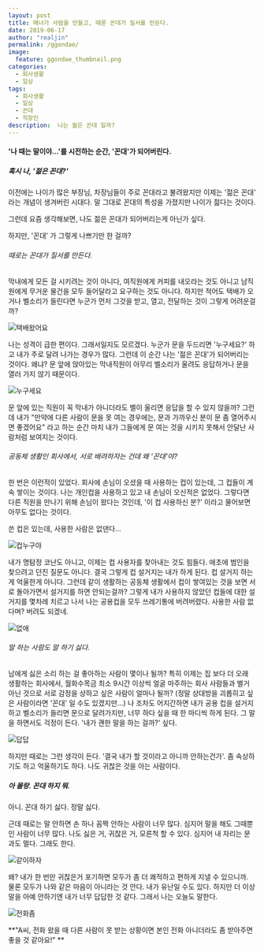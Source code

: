 ```yaml
---
layout: post
title: 매너가 사람을 만들고, 때론 꼰대가 질서를 만든다.
date: 2019-06-17
author: "realjin"
permalink: /ggondae/
image:
  feature: ggondae_thumbnail.png
categories:
  - 회사생활
  - 일상
tags:
  - 회사생활
  - 일상
  - 꼰대
  - 직장인
description:  나는 젊은 꼰대 일까? 
---
```


#### '나 때는 말이야...'를 시전하는 순간, '꼰대'가 되어버린다.

##### 혹시 나, '젊은 꼰대?'

이전에는 나이가 많은 부장님, 차장님들이 주로 꼰대라고 불려왔지만 이제는 '젊은 꼰대' 라는 개념이 생겨버린 시대다. 말 그대로 꼰대의 특성을 가졌지만 나이가 젊다는 것이다.

그런데 요즘 생각해보면, 나도 젊은 꼰대가 되어버리는게 아닌가 싶다.

하지만, '꼰대' 가 그렇게 나쁘기만 한 걸까?



###### 때로는 꼰대가 질서를 만든다. 

막내에게 모든 걸 시키려는 것이 아니다, 여직원에게 커피를 내오라는 것도 아니고 남직원에게 무거운 물건을 모두 들어달라고 요구하는 것도 아니다. 하지만 적어도 택배가 오거나 벨소리가 들린다면 누군가 먼저 그것을 받고, 열고,  전달하는 것이 그렇게 어려운걸까?

![택배왔어요](https://lh3.googleusercontent.com/8snZm4pRMg68OSQGj6phtEKG8bKiTaygZ4xUmMUg_yULe5PG8FTQSKuBT8I_MQfs4jq1jXHs1NiOe7Alt-SyGQNrlvkYL9KEpCz4j6Wk0jKRq3XN2AvDbYqbqG9u9nFovNc2aqIyAGm_I4XNKtRsG3dRDQ3SpsJtyVpWwH1H_ZY-7tFzhRzgEaw3nd09lunhV-HarxO_tDwfxoxMWNVpC0wm5Iq0fLlCrTFYHrdy71_51qjBL2bXaNI9e5gspgb93f23dy3UCPSAIvYJRbo8VzLJp3xpLHYRoO6nPR6pEdb_Kx_DW0WwfZfvLOt1g6zR7JwRPTjJE7UuxvcRYXg3fG7k2x3F9cpbK4WeOcEhREsWDTRsZjbarHOwAmGlehtulz24hMjp8S6PXPjfLdqSMbI7GzVPuVhYZB0zsaJk5RA2kMMS23D6E-3b5zyDRBSypbgPdKAkz2urPFOTtxX4aCrwzckWuf5cEqKTszCVoRFZniqKgJH-nTz1qCtx_eJ1Dah4DGJjWg0k1e5kOAsWy8lJdTh1h05z0vfMzHYu4oYUIR7WpHTcp4FLsyOVu3101gYdFewh8fy3HPKCF8S-mrL_Xs9OIvaWTxWXlXYntaTlMrTQ0HT9loENpUQwl2G6SFPozpmHTY-mxq32OO32D4arQLhqeHPwnbvytXItZDCCs2PgjtmnvXDerx5b7YGlIuTee9Jios707TnWeopsjol6=s903-no)

나는 성격이 급한 편이다. 그래서일지도 모르겠다. 누군가 문을 두드리면 '누구세요?' 하고 내가 주로 달려 나가는 경우가 많다. 그런데 이 순간 나는 '젊은 꼰대'가 되어버리는 것이다. 왜냐? 문 앞에 앉아있는 막내직원이 아무리 벨소리가 울려도 응답하거나 문을 열러 가지 않기 때문이다.

![누구세요](https://lh3.googleusercontent.com/2eCox0g9GWkCPAXjijAxy2EF_DLBnpfV1e84GkQ_HJoDxWFMLfuYpSz9m-TKG5pLmsb_MVQf4uE0op8Ze9G7Bpm2PJY1Wa_ZkHUzKSvlSjjyY7LE03bs52mzqZnG2qvzFjKwBA66yzcWZCDoVwjAM9GELJ1La2wBRiztt9frlWu9OgRiXLsxCdDqJFHYkQ8fRpj0ReBc8JWuC-c4dQ20jB9ttZc8np-ko9GOWDXfSOFXE8Mys-ofmBB1VZcehfAEKMfiZAQS2WE9pbq6npushMjEkXT6pXF6IRJN1AI_g7uUxaUa6epWK6ATBw2B4qD1EpIEt0WzeIewJn-qyfFs055ubsiacuLj28u_pg0CB2DstVnNFqstgOZU8kQhSC7ccG__7SV4kxZa4ruCfYLPoygxMOh94hO6j32A97ywpJPNHiHw6YjumFfo_NTRdGG47tcbDbw9qt1N7xn-TOOFMqPOxYoj_wfM2zS0ZbqFg1muTzRfPkMNCUdoOYGtX2pqG2Q-wUq6s4QY4uXp15pmY3nCImxq2oQSMii-Z1aTiykeVvdfqz-4kQBe1GCG0zcIue5QRCitsBR5gZXgB4p3PiC3KJgxhKsdVZRlTXshgQEis1Hbe8CLtSJkkAPiOw2WnaXrBG5rG6U9-HR-v0lbAUDYmD9rppzqluWv2dNAaG8elCsl7QDBKpuBmnkYjV7R-7CcyOe_2EMvNM4g30aB1njZ=w678-h903-no)

문 앞에 있는 직원이 꼭 막내가 아니더라도 벨이 울리면 응답을 할 수 있지 않을까? 그런데 내가 "만약에 다른 사람이 문을 못 여는 경우에는, 문과 가까우신 분이 문 좀 열어주시면 좋겠어요" 라고 하는 순간 마치 내가 그들에게 문 여는 것을 시키지 못해서 안달난 사람처럼 보여지는 것이다.



###### 공동체 생활인 회사에서, 서로 배려하자는 건데 왜 '꼰대'야?

한 번은 이런적이 있었다. 회사에 손님이 오셨을 때 사용하는 컵이 있는데, 그 컵들이 계속 쌓이는 것이다. 나는 개인컵을 사용하고 있고 내 손님이 오신적은 없었다. 그렇다면 다른 직원을 만나기 위해 손님이 왔다는 것인데, '이 컵 사용하신 분?' 이라고 물어보면 아무도 없다는 것이다.

쓴 컵은 있는데, 사용한 사람은 없댄다...

![컵누구야](https://lh3.googleusercontent.com/jZd1rTN29btVA31DZguVNRgoZjy090W01y6Hjw9U93mQlFcIq3n2Y7H38LHajE-M9yL667YVkeH14IhYDPOIZCcUZQqUmGTzJPGq7IDnh0Bs0silO0dkTV8jNzn-MlK2r45kO0ekeXknjqHj9Iy7oXe30mAmsuJ-fAA2my3YFfkeev0SfmgS7qkYESNLbzWoPjZ_2uxwzBePRxyKNWl5c7mqSA8xl7_9GPVrPIgfN_OKOmJQWexStXlA4YWsDwNhReVZkkhXzg5dWbCwfJyIAStGbjKLoireqyx8YU0dDTSnrJGZI-yV0vwW-pUnudYCU7g9I2bn2R9_J8yctJzFZ8c2oitU1eOTbpXH37JAuDV2XPbIvK4cpsuIztdppnLkAhH-7Rq3zM2DSIOJvqHpUyXsg3_4lX1dGDhgls8LxiOmhnpsjpBc4Wvjq4EXzo_x5UGMWX7pvcJ9dxdlloXWYQW12QraNq8vBTp5ylXPDpeiubpwa3tYSltfnAR8h8JsGf1Q8PIenkGp_3-s7qBmnrYFmLSwefUAF109VgcmcBopvirb0F8Z4Q3oGGtafjRZEz_dH2Zm84XDNKrCZD52uvDnwBV_WmSNKokTW7g-mpS7THeTPRoV47xmVivWpJgHfMuiYfd8-p6ecdLTbLuu-_CjUNMUojz6Mkde4OWjOwvB7bx7Ja9VyBxQxWr7mwTRDCQ-0c94kKmKf9-lUTLw6Htw=w1204-h903-no)

내가 명탐정 코난도 아니고, 이제는 컵 사용자를 찾아내는 것도 힘들다. 애초에 범인을 찾으려고 던진 질문도 아니다. 결국 그렇게 컵 설거지는 내가 하게 된다. 컵 설거지 하는게 억울한게 아니다. 그런데 같이 생활하는 공동체 생활에서 컵이 쌓여있는 것을 보면 서로 돌아가면서 설거지를 하면 안되는걸까?  그렇게 내가 사용하지 않았던 컵들에 대한 설거지를 몇차례 치르고 나서 나는 공용컵을 모두 쓰레기통에 버려버렸다. 사용한 사람 없다며? 버려도 되겠네.

![없애](https://lh3.googleusercontent.com/yop9kGROtcYjf2ui0gPzp61H8cvRffcostod7VPvdzD-MLW6s8t8E0a6eUJjMStC8MwzAqKfvlUDPwvLoRfJ7n6gko_Ki0i-t5rIBgRegzXPG9ymD7XPgnHaXm1sPSG_sPc6X6Dw8AmG0ahv4-ffuxg3pKeB3wLkOf3OiWTFC1hvrUNwpRHbn5TksHkWaNckowV7tCaoobGMUTHI8RcgMdPZ4oTGvb1hj0ntAkNQoT5gUWBpyOMthQcfRVFqUJ5ta9rPIEuahrF4x6JWzAswZlfTFA56oRw2S2S8278Eay1CI1NjypqgWb_2kAeuHLw3LGVCeL_GN2x-WT3bL9F93huKJrAe-nrPzBCIU8a5Otei6XnQ-ukG05TkW1rMMl6hAKm56FARgjaXIMZIcLKEQu7vi2mNG1cS-BGmhHu9xsMWf3asM8KfY8_3D6wjyxQwRnGamlXRT1MdJpJn0oE6l1fzC-OrPkuJFlYWRATdBF1OOHrNHtqSuavvbIce641Qso9xwkCaCs53aLlOfeFboqevy3oDHhzj9AzB0imJSS3x23ueOjZVUic3bfmNqzhQYRtvKjS7HehMvDRZIwWnVIROTnxtp-45YKBAH2tJZBnphTMlaxfsHq3IRFAcR4r9Kc2CCoFo6FuKBCmqJ5KNIWx-Y14qMIyxySiTdtrtPqTPoPXmH-2xKsEz5k24yXGqJu0WyeRvmozqFhNZ77J0IhpZ=w1269-h844-no)



###### 말 하는 사람도 말 하기 싫다.

남에게 싫은 소리 하는 걸 좋아하는 사람이 몇이나 될까? 특히 이제는 집 보다 더 오래 생활하는 회사에서, 월화수목금 최소 9시간 이상씩 얼굴 마주하는 회사 사람들과 별거 아닌 것으로 서로 감정을 상하고 싶은 사람이 얼마나 될까? (정말 상대방을 괴롭히고 싶은 사람이라면 '꼰대' 일 수도 있겠지만...) 
나 조차도 어지간하면 내가 공용 컵을 설거지하고 벨소리가 들리면 문으로 달려가지만, 너무 하다 싶을 때 한 마디씩 하게 된다. 그 말을 하면서도 걱정이 든다. '내가 괜한 말을 하는 걸까?' 싶다.

![답답](https://lh3.googleusercontent.com/H_XR-iDPlIOsbPBMnLFnK0FBlYigjolFwiCkl0mSwULw4H51Fb2JnByIztODF0Pa38OnH61GR7Yf-fvT2getu8deQ4JAMM3DH-SJF9AhhEDdincWJPmnZrlxXApUCbek9Eitz2QZSn2c6JoACtur6xmSDq30BEl6BGbouak6qcSqTmYHSzgBx93iLhK7EV19DKOgY1Vu1ZlyIoo84Qzrgie9cvo7UKMxUvJVUVlagDTes5_4Ca2JJumiYA2gOU0I5rWJfJhh-hADG2-6ONfiZ09muEdPkPatIlbX-QVa7JvRAe_O94m6eyQm1lAQeidZpKZlxzf6XcleNjRwuZXwsmDpd4nxOwFx_RhadByb8KDmYEO-DYtvrwtCyia5SsE41sBBof4w9_UkdBwcND79_Qk9KIdCrdmRJKba5wEuEsWaXnSyzZrjnxy0CBYG_hX7EiAT_Y-2LH0wkSA42ye4Zn4m6i2deA0J1cMInRpxf4g1NzgDxtIjqJdEFXe2nC8UdPbJdKhiZiYBly-x6g9O2P3ST3qLWHKkfSpkUHxPJ0WwwBYZ3PZSmo8K5uyvXJxXX2N6o2yzec7-_fnYdbHBFfOLtYHPO_yf43ZhHkLmWvOH_4R7eBHgCfvehLLrQkDkmq0RMN0C_RdHuYDQ0ToLjgwq--dHlk3t1hirx--WxWCmSdSPeWcuy8NmLbfzmRKIHML4ZUX9eeSPeWQ4xIK0ZkFR=w1274-h843-no)

하지만 때로는 그런 생각이 든다. '결국 내가 할 것이라고 아니까 안하는건가'. 
좀 속상하기도 하고  억울하기도 하다. 나도 귀찮은 것을 아는 사람이다. 



##### 아 몰랑. 꼰대 하지 뭐.

아니. 꼰대 하기 싫다. 정말 싫다.

근데 때로는 말 안하면 손 하나 꼼짝 안하는 사람이 너무 많다. 심지어 말을 해도 그때뿐인 사람이 너무 많다. 나도 싫은 거, 귀찮은 거, 모른척 할 수 있다. 심지어 내 자리는 문과도 멀다. 그래도 한다. 

![같이하자](https://lh3.googleusercontent.com/zPfEtWVifH8XwS748MT6ZAlCKHUJdKGVU8E2DAjh2g5v3mU5XxxF6vIRpRebp_p_ZkzVnMESj3KgS6IxzwLTaKiVy2kT5vamP8PT5KhodKKDfFKsPZ0Gsk_tuCtuENjtYPOActKyE8Z72ZRLFhGKTk2aKHDwCAzbmPM67tZFbaUpja2eSIRfjM2zPfs4Tf_Mv1VgFg1k_v7e84_Slpw1nQcuORZj6TOFuKPNYkamAcjWj0VvAnMOgnp2HizPsV5I7XUbOc5qOvA5bEJcAyb0MCaurCY0XMFG6skU09FDFOSjCjMEdxWXHk5D_qBrz4CxcRYp6CkxV92LkhopEFkOOqffnfwTieI0lRTikBl-VEMUxWC9eZrur9X5jvbJzdHs0a6fX0LrTcJ3tpcoiDmiVfIIDDxvMtax2HrPNuy7J46WbCdTYTSWJzPVUJJ9ZTIYVQc_kNe8rSPxpxEqSquwJpWM80afozcqGG5tCsaG4kwaSi9aw9JEEwsxGJwQ6qcAq3WhzIhpwzXrR5J51fkBJO3_Fs7-_Iy28T1JP551pl-WXmGqqmc8ExfcFU4a6Nwvy3CgHeGET9bsefDzSUCbjKNKx5ycHf39HuSbrhLuFPJsPDQtUHaUr0KG9wYVTEUU0WiJy1wag7tcotwwFAc4SSWejiC9OlpGx1WIy2GUPY1izOX7q6WrokqosedKkc3pa5g8K9GDEn4FpdlHqXYYM38b=w1125-h843-no)

왜? 내가 한 번만 귀찮은거 포기하면 모두가 좀 더 쾌적하고 편하게 지낼 수 있으니까. 물론 모두가 나와 같은 마음이 아니라는 것 안다. 내가  유난일 수도 있다. 하지만 더 이상 말을 아예 안하기엔 내가 너무 답답한 것 같다. 그래서 나는 오늘도 말한다.

![전화좀](https://lh3.googleusercontent.com/JDlpHR_9rcNy8G-lyLgpt1JqrsD1W-hyUbSUDIIg4LRnjiERNmAIXY_rnBSh5hlrqe4LlTS4s1N8SKtYe4iYzi47-_iWL7zGjsNHIXVwHUbTN2cqsyq4JnXdL_tk1OHf2P7tsfLbf6qr8PaalDY5--5100FVUx54qXHnji5i5d7ACLp-KTxBdVD_jvh5abZcgdaaarEWYTxUNqvE3kmkNS36_oRCw7OI3E9m1em28UTR1y807cmABRqyqL_CxN3GFzDiGmK13z5J_4r-Bl3Mj9K2hD_5GRVmkp181gx38lbui_2KskuhCRH18Ub1YNLEEccwKqfFthBoAN6FxcIQflm1M9Fs-1SLHe8zpdH4jBDVKk2vjtPjPSXjww_9vuTSuExtUJFthfJtMzhuBSqa4zNtYNDm_dWsT_7r-MAbdi-XhaxvO7EJkKdrEKnJrPnMDoBhkYA8OsT3mawTQQGQrf2aUzsV-IE25SEnji3F4B4JcIo1T7HnB6bBugFmf3ngc5NxqecE4J5GSxLD5kCtb6O9SUQU9bbd7FTOyv460coENaf5H1WT8XLJMLHUvOHvlg7IvTEN256JmF09tU5e7nde487AFlDXkiY1Qbb2IehlyrDj0W1RyjDwGQ0R--qEeUthsmY-AIpg2fYDa8dBzaM9r83iiOgmFJJwC4QlC_Cou4PaGdB2OWgX4DdnjTZF48yK0NXFsh5iOGzKLi06qwZ2=w1060-h843-no)

**"A씨, 전화 왔을 때 다른 사람이 못 받는 상황이면 본인 전화 아니더라도 좀 받아주면 좋을 것 같아요!" **



